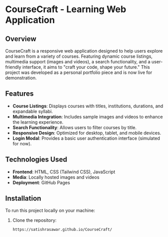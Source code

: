# CourseCraft - Learning Web Application

## Overview
CourseCraft is a responsive web application designed to help users explore and learn from a variety of courses. Featuring dynamic course listings, multimedia support (images and videos), a search functionality, and a user-friendly interface, it aims to "craft your code, shape your future." This project was developed as a personal portfolio piece and is now live for demonstration.

## Features
- **Course Listings**: Displays courses with titles, institutions, durations, and expandable syllabi.
- **Multimedia Integration**: Includes sample images and videos to enhance the learning experience.
- **Search Functionality**: Allows users to filter courses by title.
- **Responsive Design**: Optimized for desktop, tablet, and mobile devices.
- **Login Modal**: Provides a basic user authentication interface (simulated for now).

## Technologies Used
- **Frontend**: HTML, CSS (Tailwind CSS), JavaScript
- **Media**: Locally hosted images and videos
- **Deployment**: GitHub Pages

## Installation
To run this project locally on your machine:
1. Clone the repository:
   ```bash
   https://satishrasawar.github.io/CourseCraft/
   
